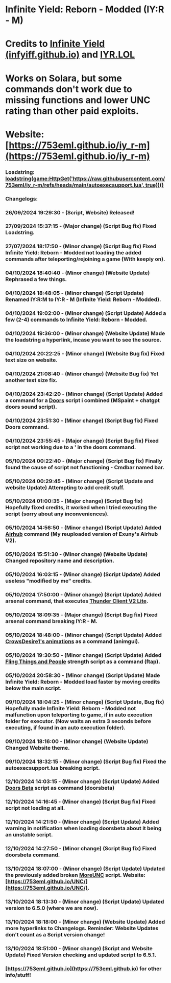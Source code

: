 # Infinite Yield: Reborn - Modded (IY:R - M)

# Credits to [Infinite Yield (infyiff.github.io)](https://infyiff.github.io) and [IYR.LOL](https://iyr.lol)

# Works on Solara, but some commands don't work due to missing functions and lower UNC rating than other paid exploits.

# Website: [https://753eml.github.io/iy_r-m](https://753eml.github.io/iy_r-m)

### Loadstring: [loadstring(game:HttpGet('https://raw.githubusercontent.com/753eml/iy_r-m/refs/heads/main/autoexecsupport.lua', true))()](https://raw.githubusercontent.com/753eml/iy_r-m/refs/heads/main/autoexecsupport.lua)

### Changelogs:

### 26/09/2024 19:29:30 - (Script, Website) Released!

### 27/09/2024 15:37:15 - (Major change) (Script Bug fix) Fixed Loadstring.

### 27/07/2024 18:17:50 - (Minor change) (Script Bug fix) Fixed Infinite Yield: Reborn - Modded not loading the added commands after teleporting/rejoining a game (With keepiy on).

### 04/10/2024 18:40:40 - (Minor change) (Website Update) Rephrased a few things.

### 04/10/2024 18:48:05 - (Minor change) (Script Update) Renamed IY:R:M to IY:R - M (Infinite Yield: Reborn - Modded).

### 04/10/2024 19:02:00 - (Minor change) (Script Update) Added a few (2-4) commands to Infinite Yield: Reborn - Modded.

### 04/10/2024 19:36:00 - (Minor change) (Website Update) Made the loadstring a hyperlink, incase you want to see the source.

### 04/10/2024 20:22:25 - (Minor change) (Website Bug fix) Fixed text size on website.

### 04/10/2024 21:08:40 - (Minor change) (Website Bug fix) Yet another text size fix.

### 04/10/2024 23:42:20 - (Minor change) (Script Update) Added a command for a [Doors](https://753eml.github.io/doors/) script i combined (MSpaint + chatgpt doors sound script).

### 04/10/2024 23:51:30 - (Minor change) (Script Bug fix) Fixed Doors command.

### 04/10/2024 23:55:45 - (Major change) (Script Bug fix) Fixed script not working due to a ' in the doors command.

### 05/10/2024 00:22:40 - (Major change) (Script Bug fix) Finally found the cause of script not functioning - Cmdbar named bar.

### 05/10/2024 00:29:45 - (Minor change) (Script Update and website Update) Attempting to add credit stuff.

### 05/10/2024 01:00:35 - (Major change) (Script Bug fix) Hopefully fixed credits, it worked when I tried executing the script (sorry about any inconveniences).

### 05/10/2024 14:56:50 - (Minor change) (Script Update) Added [Airhub](https://github.com/Exunys/AirHub-V2) command (My reuploaded version of Exuny's Airhub V2).

### 05/10/2024 15:51:30 - (Minor change) (Website Update) Changed repository name and description.

### 05/10/2024 16:03:15 - (Minor change) (Script Update) Added useless "modified by me" credits.

### 05/10/2024 17:50:00 - (Minor change) (Script Update) Added arsenal command, that executes [Thunder Client V2 Lite](https://discord.gg/thunderclient).

### 05/10/2024 18:09:35 - (Major change) (Script Bug fix) Fixed arsenal command breaking IY:R - M.

### 05/10/2024 18:48:00 - (Minor change) (Script Update) Added [CrowsDesire1's animations](https://753eml.github.io/anim/) as a command (animgui).

### 05/10/2024 19:30:50 - (Minor change) (Script Update) Added [Fling Things and People](https://753eml.github.io/ftap/) strength script as a command (ftap).

### 05/10/2024 20:58:30 - (Minor change) (Script Update) Made Infinite Yield: Reborn - Modded load faster by moving credits below the main script.

### 09/10/2024 18:04:25 - (Minor change) (Script Update, Bug fix) Hopefully made Infinite Yield: Reborn - Modded not malfunction upon teleporting to game, if in auto execution folder for executor. (Now waits an extra 3 seconds before executing, if found in an auto execution folder).

### 09/10/2024 18:16:00 - (Minor change) (Website Update) Changed Website theme.

### 09/10/2024 18:32:15 - (Minor change) (Script Bug fix) Fixed the autoexecsupport.lua breaking script.

### 12/10/2024 14:03:15 - (Minor change) (Script Update) Added [Doors Beta](https://raw.githubusercontent.com/753eml/doorsBETA/refs/heads/main/drbeta.lua) script as command (doorsbeta)

### 12/10/2024 14:16:45 - (Minor change) (Script Bug fix) Fixed script not loading at all.

### 12/10/2024 14:21:50 - (Minor change) (Script Update) Added warning in notification when loading doorsbeta about it being an unstable script.

### 12/10/2024 14:27:50 - (Minor change) (Script Bug fix) Fixed doorsbeta command.

### 13/10/2024 18:07:00 - (Minor change) (Script Update) Updated the previously added broken [MoreUNC](https://raw.githubusercontent.com/753eml/UNC/refs/heads/main/MoreUNC.lua) script. Website: [https://753eml.github.io/UNC/](https://753eml.github.io/UNC/).

### 13/10/2024 18:13:30 - (Minor change) (Script Update) Updated version to 6.5.0 (where we are now).

### 13/10/2024 18:18:00 - (Minor change) (Website Update) Added more hyperlinks to Changelogs. Reminder: Website Updates don't count as a Script version change!

### 13/10/2024 18:51:00 - (Minor change) (Script and Website Update) Fixed Version checking and updated script to 6.5.1.

### [https://753eml.github.io](https://753eml.github.io) for other info/stuff!
